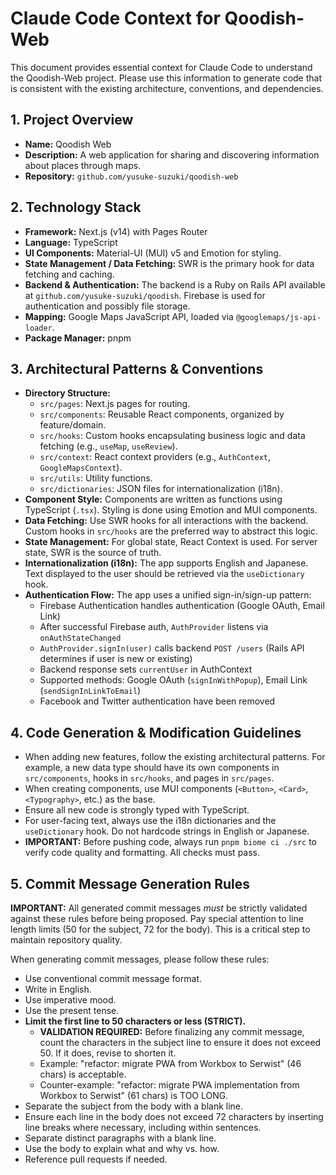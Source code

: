 # Claude Code Context for Qoodish-Web

This document provides essential context for Claude Code to understand the Qoodish-Web project. Please use this information to generate code that is consistent with the existing architecture, conventions, and dependencies.

## 1. Project Overview

- **Name:** Qoodish Web
- **Description:** A web application for sharing and discovering information about places through maps.
- **Repository:** `github.com/yusuke-suzuki/qoodish-web`

## 2. Technology Stack

- **Framework:** Next.js (v14) with Pages Router
- **Language:** TypeScript
- **UI Components:** Material-UI (MUI) v5 and Emotion for styling.
- **State Management / Data Fetching:** SWR is the primary hook for data fetching and caching.
- **Backend & Authentication:** The backend is a Ruby on Rails API available at `github.com/yusuke-suzuki/qoodish`. Firebase is used for authentication and possibly file storage.
- **Mapping:** Google Maps JavaScript API, loaded via `@googlemaps/js-api-loader`.
- **Package Manager:** pnpm

## 3. Architectural Patterns & Conventions

- **Directory Structure:**
    - `src/pages`: Next.js pages for routing.
    - `src/components`: Reusable React components, organized by feature/domain.
    - `src/hooks`: Custom hooks encapsulating business logic and data fetching (e.g., `useMap`, `useReview`).
    - `src/context`: React context providers (e.g., `AuthContext`, `GoogleMapsContext`).
    - `src/utils`: Utility functions.
    - `src/dictionaries`: JSON files for internationalization (i18n).
- **Component Style:** Components are written as functions using TypeScript (`.tsx`). Styling is done using Emotion and MUI components.
- **Data Fetching:** Use SWR hooks for all interactions with the backend. Custom hooks in `src/hooks` are the preferred way to abstract this logic.
- **State Management:** For global state, React Context is used. For server state, SWR is the source of truth.
- **Internationalization (i18n):** The app supports English and Japanese. Text displayed to the user should be retrieved via the `useDictionary` hook.
- **Authentication Flow:** The app uses a unified sign-in/sign-up pattern:
    - Firebase Authentication handles authentication (Google OAuth, Email Link)
    - After successful Firebase auth, `AuthProvider` listens via `onAuthStateChanged`
    - `AuthProvider.signIn(user)` calls backend `POST /users` (Rails API determines if user is new or existing)
    - Backend response sets `currentUser` in AuthContext
    - Supported methods: Google OAuth (`signInWithPopup`), Email Link (`sendSignInLinkToEmail`)
    - Facebook and Twitter authentication have been removed

## 4. Code Generation & Modification Guidelines

- When adding new features, follow the existing architectural patterns. For example, a new data type should have its own components in `src/components`, hooks in `src/hooks`, and pages in `src/pages`.
- When creating components, use MUI components (`<Button>`, `<Card>`, `<Typography>`, etc.) as the base.
- Ensure all new code is strongly typed with TypeScript.
- For user-facing text, always use the i18n dictionaries and the `useDictionary` hook. Do not hardcode strings in English or Japanese.
- **IMPORTANT:** Before pushing code, always run `pnpm biome ci ./src` to verify code quality and formatting. All checks must pass.

## 5. Commit Message Generation Rules

**IMPORTANT:** All generated commit messages *must* be strictly validated against these rules before being proposed. Pay special attention to line length limits (50 for the subject, 72 for the body). This is a critical step to maintain repository quality.

When generating commit messages, please follow these rules:

- Use conventional commit message format.
- Write in English.
- Use imperative mood.
- Use the present tense.
- **Limit the first line to 50 characters or less (STRICT).**
  - **VALIDATION REQUIRED:** Before finalizing any commit message,
    count the characters in the subject line to ensure it does
    not exceed 50. If it does, revise to shorten it.
  - Example: "refactor: migrate PWA from Workbox to Serwist"
    (46 chars) is acceptable.
  - Counter-example: "refactor: migrate PWA implementation from
    Workbox to Serwist" (61 chars) is TOO LONG.
- Separate the subject from the body with a blank line.
- Ensure each line in the body does not exceed 72 characters
  by inserting line breaks where necessary, including within
  sentences.
- Separate distinct paragraphs with a blank line.
- Use the body to explain what and why vs. how.
- Reference pull requests if needed.
